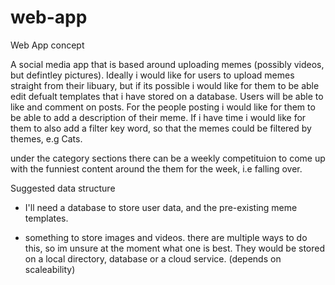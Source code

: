 # web-app

Web App concept

A social media app that is based around uploading memes (possibly videos, but defintley pictures). Ideally i would like for users to upload memes straight from their libuary, but if its possible i would like for them to be able edit defualt templates that i have stored on a database. Users will be able to like and comment on posts. For the people posting i would like for them to be able to add a description of their meme. If i have time i would like for them to also add a filter key word, so that the memes could be filtered by themes, e.g Cats.  

under the category sections there can be a weekly competituion to come up with the funniest content around the them for the week, i.e falling over.


Suggested data structure 

- I'll need a database to store user data, and the pre-existing meme templates.

- something to store images and videos. there are multiple ways to do this, so im unsure at the moment what one is best. They would be stored on a local directory, database or a cloud service. (depends on scaleability)



